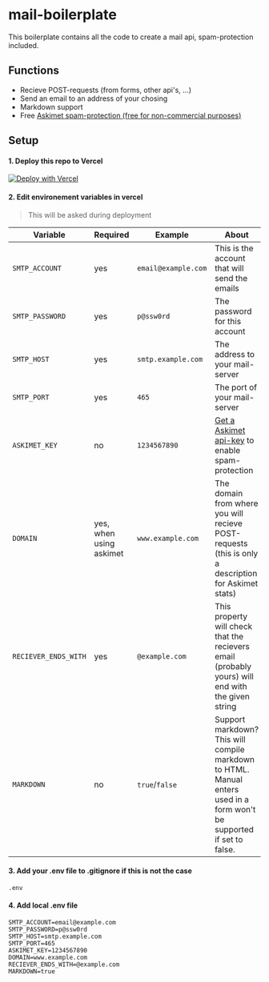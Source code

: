 # mail-boilerplate

This boilerplate contains all the code to create a mail api, spam-protection included.

## Functions
- Recieve POST-requests (from forms, other api's, ...)
- Send an email to an address of your chosing
- Markdown support
- Free [Askimet spam-protection (free for non-commercial purposes)](https://akismet.com/signup/?plan=developer)

## Setup
#### 1. Deploy this repo to Vercel

[![Deploy with Vercel](https://vercel.com/button)](https://vercel.com/new/git/external?repository-url=https%3A%2F%2Fgithub.com%2Flennertderyck%2Fmail-boilerplate&env=SMTP_ACCOUNT,SMTP_PASSWORD,SMTP_HOST,SMTP_PORT,ASKIMET_KEY,DOMAIN,RECIEVER_ENDS_WITH,MARKDOWN&envDescription=(Required)%20options%20for%20the%20application&envLink=https%3A%2F%2Fgithub.com%2Flennertderyck%2Fmail-boilerplate%233-edit-environement-variables-in-vercel&project-name=fwd-yourdomain-com&repo-name=fwd.yourdomain.com)

#### 2. Edit environement variables in vercel

> This will be asked during deployment

|Variable|Required|Example|About|
|--------|--------|-------|-----|
|```SMTP_ACCOUNT```         | yes                       | ```email@example.com```     | This is the account that will send the emails
|```SMTP_PASSWORD```        | yes                       | ```p@ssw0rd```              | The password for this account
|```SMTP_HOST```            | yes                       | ```smtp.example.com```      | The address to your mail-server
|```SMTP_PORT```            | yes                       | ```465```                   | The port of your mail-server
|```ASKIMET_KEY```          | no                        | ```1234567890```            | [Get a Askimet api-key](https://akismet.com/signup/?plan=developer) to enable spam-protection
|```DOMAIN```               | yes, when using askimet   | ```www.example.com```       | The domain from where you will recieve POST-requests (this is only a description for Askimet stats)
|```RECIEVER_ENDS_WITH```   | yes                       | ```@example.com```          | This property will check that the recievers email (probably yours) will end with the given string
|```MARKDOWN```             | no                        | ```true```/```false```      | Support markdown? This will compile markdown to HTML. Manual enters used in a form won't be supported if set to false.

#### 3. Add your .env file to .gitignore if this is not the case
```
.env
```

#### 4. Add local .env file
```
SMTP_ACCOUNT=email@example.com
SMTP_PASSWORD=p@ssw0rd
SMTP_HOST=smtp.example.com
SMTP_PORT=465
ASKIMET_KEY=1234567890
DOMAIN=www.example.com
RECIEVER_ENDS_WITH=@example.com 
MARKDOWN=true
```
